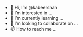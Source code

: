 - 👋 Hi, I’m @kabeershah
- 👀 I’m interested in ...
- 🌱 I’m currently learning ...
- 💞️ I’m looking to collaborate on ...
- 📫 How to reach me ...

<!---
kabeershah/kabeershah is a ✨ special ✨ repository because its `README.md` (this file) appears on your GitHub profile.
You can click the Preview link to take a look at your changes.
--->
